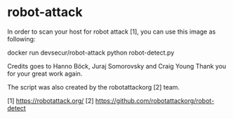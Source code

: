 # robot-attack

In order to scan your host for robot attack [1], you can use this image as following:

docker run devsecur/robot-attack python robot-detect.py <HOST>

Credits goes to Hanno Böck, Juraj Somorovsky and Craig Young
Thank you for your great work again.

The script was also created by the robotattackorg [2] team.

[1] https://robotattack.org/
[2] https://github.com/robotattackorg/robot-detect
